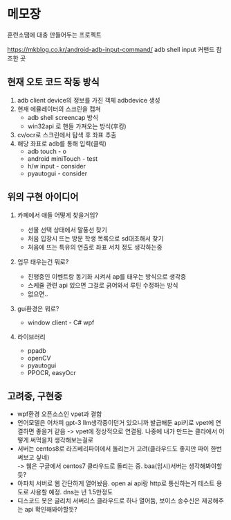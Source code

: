 # 메모장    
훈련소땜에 대충 만들어두는 프로젝트   

https://mkblog.co.kr/android-adb-input-command/
adb shell input 커맨드 참조한 곳

## 현재 오토 코드 작동 방식
1. adb client device의 정보를 가진 객체 adbdevice 생성
2. 현재 에뮬레이터의 스크린을 캡쳐
   - adb shell screencap 방식
   - win32api 로 핸들 가져오는 방식(후킹)
4. cv/ocr로 스크린에서 탐색 후 좌표 추출
5. 해당 좌표로 adb를 통해 입력(클릭)
   - adb touch - o
   - android miniTouch - test
   - h/w input - consider 
   - pyautogui - consider 

## 위의 구현 아이디어
1. 카페에서 애들 어떻게 찾을거임?   
   - 선물 선택 상태에서 말풍선 찾기
   - 처음 입장시 뜨는 방문 학생 목록으로 sd대조해서 찾기
   - 처음에 뜨는 특유의 연출로 좌표 서치
정도 생각하는중

2. 업무 태우는건 뭐로?
   - 진행중인 이벤트랑 동기화 시켜서 ap를 태우는 방식으로 생각중
   - 스케쥴 관련 api 있으면 그걸로 긁어와서 루틴 수정하는 방식
   - 없으면..

3. gui환경은 뭐로?
   - window client - C# wpf

4. 라이브러리
   - ppadb
   - openCV
   - pyautogui
   - PPOCR, easyOcr
  
## 고려중, 구현중 
- wpf환경 오픈소스인 vpet과 결합
- 언어모델은 어차피 gpt-3 llm생각중이던거 있으니까 발급해둔 api키로 vpet에 연결하면 좋을거 같음
  -> vpet에 정상적으로 연결됨. 나중에 내가 만드는 클라에서 어떻게 써먹을지 생각해보는걸로
- 서버는 centos8로 라즈베리파이에서 돌리는거 고려(클라우드도 좋지만 파이 한번 써보고 싶네)   
  -> 웹은 구글에서 centos7 클라우드로 돌리는 중. baa(임시)서버는 생각해봐야할듯?
- 아파치 서버로 웹 간단하게 열어놨음. open ai api랑 http로 통신하는거 테스트 용도로 사용할 예정. dns는 년 1.5만정도
- 디스코드 봇은 글리치 서버리스 클라우드로 하나 열어둠, 보이스 송수신은 제공해주는 api 확인해봐야할듯?

